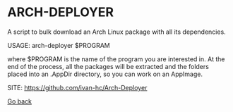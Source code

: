 # ARCH-DEPLOYER

 A script to bulk download an Arch Linux package with all its dependencies.
 
 USAGE: arch-deployer $PROGRAM
 
 where $PROGRAM is the name of the program you are interested in.
 At the end of the process, all the packages will be extracted and the folders
 placed into an .AppDir directory, so you can work on an AppImage.
 
 SITE: https://github.com/ivan-hc/Arch-Deployer
 

 [Go back](./)
